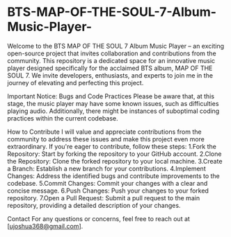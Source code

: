 # BTS-MAP-OF-THE-SOUL-7-Album-Music-Player-
Welcome to the BTS MAP OF THE SOUL 7 Album Music Player – an exciting open-source project that invites collaboration and contributions from the community. This repository is a dedicated space for an innovative music player designed specifically for the acclaimed BTS album, MAP OF THE SOUL 7. We invite developers, enthusiasts, and experts to join me in the journey of elevating and perfecting this project.

Important Notice: Bugs and Code Practices
Please be aware that, at this stage, the music player may have some known issues, such as difficulties playing audio. Additionally, there might be instances of suboptimal coding practices within the current codebase.

How to Contribute
I will value and appreciate contributions from the community to address these issues and make this project even more extraordinary. If you're eager to contribute, follow these steps:
1.Fork the Repository: Start by forking the repository to your GitHub account.
2.Clone the Repository: Clone the forked repository to your local machine.
3.Create a Branch: Establish a new branch for your contributions.
4.Implement Changes: Address the identified bugs and contribute improvements to the codebase.
5.Commit Changes: Commit your changes with a clear and concise message.
6.Push Changes: Push your changes to your forked repository.
7.Open a Pull Request: Submit a pull request to the main repository, providing a detailed description of your changes.

Contact
For any questions or concerns, feel free to reach out at [ujoshua368@gmail.com].


